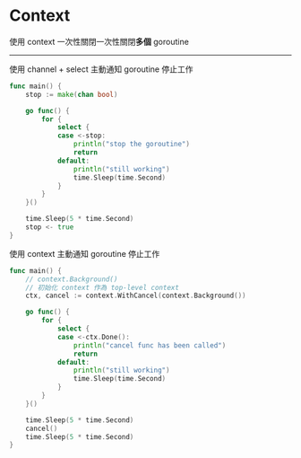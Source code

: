 # Context

使用 context 一次性關閉一次性關閉**多個** goroutine

---

使用 channel + select 主動通知 goroutine 停止工作

```go
func main() {
	stop := make(chan bool)

	go func() {
		for {
			select {
			case <-stop:
				println("stop the goroutine")
				return
			default:
				println("still working")
				time.Sleep(time.Second)
			}
		}
	}()

	time.Sleep(5 * time.Second)
	stop <- true
}
```

使用 context 主動通知 goroutine 停止工作

```go
func main() {
	// context.Background()
	// 初始化 context 作為 top-level context
	ctx, cancel := context.WithCancel(context.Background())

	go func() {
		for {
			select {
			case <-ctx.Done():
				println("cancel func has been called")
				return
			default:
				println("still working")
				time.Sleep(time.Second)
			}
		}
	}()

	time.Sleep(5 * time.Second)
	cancel()
	time.Sleep(5 * time.Second)
}
``` 